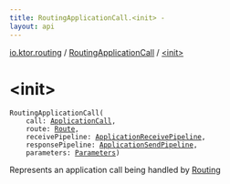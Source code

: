 ```yaml
---
title: RoutingApplicationCall.<init> - 
layout: api
---
```


<div class='api-docs-breadcrumbs'><a href="../index.html">io.ktor.routing</a> / <a href="index.html">RoutingApplicationCall</a> / <a href="./-init-.html">&lt;init&gt;</a></div>

# &lt;init&gt;

<div class="signature"><code><span class="identifier">RoutingApplicationCall</span><span class="symbol">(</span><br/>&nbsp;&nbsp;&nbsp;&nbsp;<span class="parameterName" id="io.ktor.routing.RoutingApplicationCall$<init>(io.ktor.application.ApplicationCall, io.ktor.routing.Route, io.ktor.request.ApplicationReceivePipeline, io.ktor.response.ApplicationSendPipeline, io.ktor.http.Parameters)/call">call</span><span class="symbol">:</span>&nbsp;<a href="../../io.ktor.application/-application-call/index.html"><span class="identifier">ApplicationCall</span></a><span class="symbol">, </span><br/>&nbsp;&nbsp;&nbsp;&nbsp;<span class="parameterName" id="io.ktor.routing.RoutingApplicationCall$<init>(io.ktor.application.ApplicationCall, io.ktor.routing.Route, io.ktor.request.ApplicationReceivePipeline, io.ktor.response.ApplicationSendPipeline, io.ktor.http.Parameters)/route">route</span><span class="symbol">:</span>&nbsp;<a href="../-route/index.html"><span class="identifier">Route</span></a><span class="symbol">, </span><br/>&nbsp;&nbsp;&nbsp;&nbsp;<span class="parameterName" id="io.ktor.routing.RoutingApplicationCall$<init>(io.ktor.application.ApplicationCall, io.ktor.routing.Route, io.ktor.request.ApplicationReceivePipeline, io.ktor.response.ApplicationSendPipeline, io.ktor.http.Parameters)/receivePipeline">receivePipeline</span><span class="symbol">:</span>&nbsp;<a href="../../io.ktor.request/-application-receive-pipeline/index.html"><span class="identifier">ApplicationReceivePipeline</span></a><span class="symbol">, </span><br/>&nbsp;&nbsp;&nbsp;&nbsp;<span class="parameterName" id="io.ktor.routing.RoutingApplicationCall$<init>(io.ktor.application.ApplicationCall, io.ktor.routing.Route, io.ktor.request.ApplicationReceivePipeline, io.ktor.response.ApplicationSendPipeline, io.ktor.http.Parameters)/responsePipeline">responsePipeline</span><span class="symbol">:</span>&nbsp;<a href="../../io.ktor.response/-application-send-pipeline/index.html"><span class="identifier">ApplicationSendPipeline</span></a><span class="symbol">, </span><br/>&nbsp;&nbsp;&nbsp;&nbsp;<span class="parameterName" id="io.ktor.routing.RoutingApplicationCall$<init>(io.ktor.application.ApplicationCall, io.ktor.routing.Route, io.ktor.request.ApplicationReceivePipeline, io.ktor.response.ApplicationSendPipeline, io.ktor.http.Parameters)/parameters">parameters</span><span class="symbol">:</span>&nbsp;<a href="../../io.ktor.http/-parameters/index.html"><span class="identifier">Parameters</span></a><span class="symbol">)</span></code></div>

Represents an application call being handled by <a href="../-routing/index.html">Routing</a>

